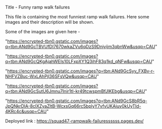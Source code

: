 Title - Funny ramp walk failures

This file is containing the most funniest ramp walk failures. Here some images and their description will be shown.

Some of the images are given here - 

"https://encrypted-tbn0.gstatic.com/images?q=tbn:ANd9GcTBVUfDI7670wkaZVu6qDzS9Dnjyijm3qbnWw&usqp=CAU"

"https://encrypted-tbn0.gstatic.com/images?q=tbn:ANd9GcQKgAjahWEIs10LFxpXY1Q3ihF83q1kd_qNFw&usqp=CAU"

"https://encrypted-tbn0.gstatic.com/images?q=tbn:ANd9GcSyv_FXBv-r-NHFVZBuc-WxLAhPjl36SFsVQw&usqp=CAU"

"https://encrypted-tbn0.gstatic.com/images?q=tbn:ANd9GcSutU6Jmnu7Inir1tI-kr49tcwspmBfJlKEbg&usqp=CAU"

"https://encrypted-tbn0.gstatic.com/images?q=tbn:ANd9GcS8bR5q-JpQNkrDlA-8clXZyaZltB-WcxsGq66rc5bplyY7vfvUKAiuv0kUyTId-4KRc4c&usqp=CAU"


Deployed link : https://squad47-rampwalk-failuressssss.pages.dev/